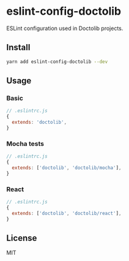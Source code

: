 # eslint-config-doctolib

ESLint configuration used in Doctolib projects.

## Install

```sh
yarn add eslint-config-doctolib --dev
```

## Usage

### Basic

```js
// .eslintrc.js
{
  extends: 'doctolib',
}
```

### Mocha tests

```js
// .eslintrc.js
{
  extends: ['doctolib', 'doctolib/mocha'],
}
```

### React

```js
// .eslintrc.js
{
  extends: ['doctolib', 'doctolib/react'],
}
```

## License

MIT
